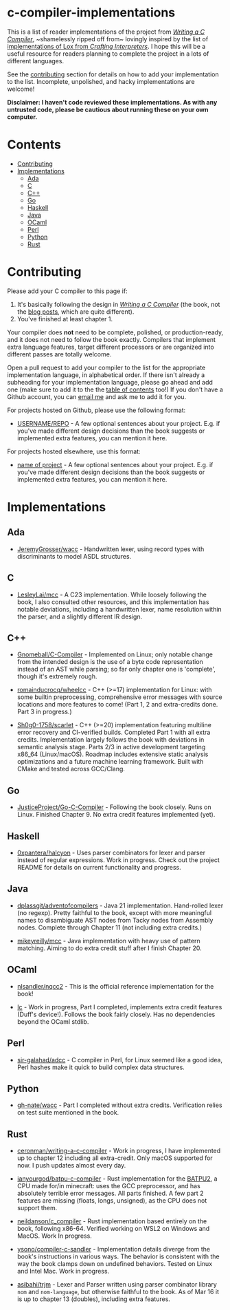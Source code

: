 # c-compiler-implementations

This is a list of reader implementations of the project from _[Writing a C Compiler](https://nostarch.com/writing-c-compiler)_, ~shamelessly ripped off from~ lovingly inspired by the list of [implementations of Lox from _Crafting Interpreters_](https://github.com/munificent/craftinginterpreters/wiki/Lox-Implementations). I hope this will be a useful resource for readers planning to complete the project in a lots of different languages.

See the [contributing](#contributing) section for details on how to add your implementation to the list. Incomplete, unpolished, and hacky implementations are welcome!

**Disclaimer: I haven't code reviewed these implementations. As with any untrusted code, please be cautious about running these on your own computer.**

# Contents

* [Contributing](#contributing)
* [Implementations](#implementations)
  * [Ada](#ada)
  * [C](#c)
  * [C++](#c-1)
  * [Go](#go)
  * [Haskell](#haskell)
  * [Java](#java)
  * [OCaml](#ocaml)
  * [Perl](#perl)
  * [Python](#python)
  * [Rust](#rust)

# Contributing

Please add your C compiler to this page if:

1. It's basically following the design in [_Writing a C Compiler_](https://nostarch.com/writing-c-compiler) (the book, not the [blog posts](https://norasandler.com/2017/11/29/Write-a-Compiler.html), which are quite different).
2. You've finished at least chapter 1.

Your compiler does **not** need to be complete, polished, or production-ready, and it does not need to follow the book exactly. Compilers that implement extra language features, target different processors or are organized into different passes are totally welcome.

Open a pull request to add your compiler to the list for the appropriate implementation language, in alphabetical order. If there isn't already a subheading for your implementation language, please go ahead and add one (make sure to add it to the the [table of contents](#contents) too!) If you don't have a Github account, you can [email me](mailto:nora@norasandler.com) and ask me to add it for you.

For projects hosted on Github, please use the following format:

 * [USERNAME/REPO](https://github.com/username/repo) - A few optional sentences about your project. E.g. if you've made different design decisions than the book suggests or implemented extra features, you can mention it here.

For projects hosted elsewhere, use this format:

 * [name of project](https://) - A few optional sentences about your project. E.g. if you've made different design decisions than the book suggests or implemented extra features, you can mention it here.

# Implementations

## Ada

* [JeremyGrosser/wacc](https://github.com/JeremyGrosser/wacc) - Handwritten lexer, using record types with discriminants to model ASDL structures.

## C

* [LesleyLai/mcc](https://github.com/LesleyLai/mcc) - A C23 implementation. While loosely following the book, I also consulted other resources, and this implementation has notable deviations, including a handwritten lexer, name resolution within the parser, and a slightly different IR design.

## C++

* [Gnomeball/C-Compiler](https://github.com/Gnomeball/C-Compiler) - Implemented on Linux; only notable change from the intended design is the use of a byte code representation instead of an AST while parsing; so far only chapter one is 'complete', though it's extremely rough.

* [romainducrocq/wheelcc](https://github.com/romainducrocq/wheelcc) - C++ (>=17) implementation for Linux: with some builtin preprocessing, comprehensive error messages with source locations and more features to come! (Part 1, 2 and extra-credits done. Part 3 in progress.)

* [Sh0g0-1758/scarlet](https://github.com/Sh0g0-1758/scarlet) - C++ (>=20) implementation featuring multiline error recovery and CI-verified builds. Completed Part 1 with all extra credits. Implementation largely follows the book with deviations in semantic analysis stage. Parts 2/3 in active development targeting x86_64 (Linux/macOS). Roadmap includes extensive static analysis optimizations and a future machine learning framework. Built with CMake and tested across GCC/Clang.

## Go

* [JusticeProject/Go-C-Compiler](https://github.com/JusticeProject/Go-C-Compiler) - Following the book closely. Runs on Linux. Finished Chapter 9. No extra credit features implemented (yet).

## Haskell

* [0xpantera/halcyon](https://github.com/0xpantera/halcyon) - Uses parser combinators for lexer and parser instead of regular expressions. Work in progress. Check out the project README for details on current functionality and progress.

## Java

* [dplassgit/adventofcompilers](https://github.com/dplassgit/adventofcompilers) - Java 21 implementation. Hand-rolled lexer (no regexp). Pretty faithful to the book, except with more meaningful names to disambiguate AST nodes from Tacky nodes from Assembly nodes. Complete through Chapter 11 (not including extra credits.)

* [mikeyreilly/mcc](https://github.com/mikeyreilly/mcc) - Java implementation with heavy use of pattern matching. Aiming to do extra credit stuff after I finish Chapter 20.

## OCaml

* [nlsandler/nqcc2](https://github.com/nlsandler/nqcc2) - This is the official reference implementation for the book!

* [lc](https://git.sr.ht/~laumann/lc) - Work in progress, Part I
  completed, implements extra credit features (Duff's
  device!). Follows the book fairly closely. Has no dependencies
  beyond the OCaml stdlib.

## Perl

* [sir-galahad/adcc](https://github.com/sir-galahad/adcc) - C compiler in Perl, for Linux seemed like a good idea, Perl hashes make it quick to build complex data structures.

## Python

* [gh-nate/wacc](https://github.com/gh-nate/wacc) - Part I completed without extra credits. Verification relies on test suite mentioned in the book.

## Rust

* [ceronman/writing-a-c-compiler](https://github.com/ceronman/writing-a-c-compiler) - Work in progress, I have implemented up to chapter 12 including all extra-credit. Only macOS supported for now. I push updates almost every day.

* [ianyourgod/batpu-c-compiler](https://github.com/ianyourgod/batpu-c-compiler) - Rust implementation for the [BATPU2](https://www.youtube.com/watch?v=3gBZHXqnleU), a CPU made for/in minecraft: uses the GCC preprocessor, and has absolutely terrible error messages. All parts finished. A few part 2 features are missing (floats, longs, unsigned), as the CPU does not support them.

* [neildanson/c_compiler](https://github.com/neildanson/c_compiler) - Rust implementation based entirely on the book, following x86-64. Verified working on WSL2 on Windows and MacOS. Work In progress.

* [ysono/compiler-c-sandler](https://github.com/ysono/compiler-c-sandler/) - Implementation details diverge from the book's instructions in various ways. The behavior is consistent with the way the book clamps down on undefined behaviors. Tested on Linux and Intel Mac. Work in progress.

* [asibahi/trjm](https://github.com/asibahi/trjm/) - Lexer and Parser written using parser combinator library `nom` and `nom-language`, but otherwise faithful to the book. As of Mar 16 it is up to chapter 13 (doubles), including extra features.
